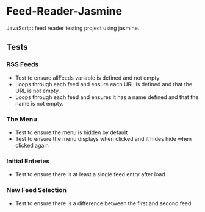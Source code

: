 # Feed-Reader-Jasmine

JavaScript feed reader testing project using jasmine.

## Tests

### RSS Feeds

- Test to ensure allFeeds variable is defined and not empty
- Loops through each feed and ensure each URL is defined and that the URL is not empty.
- Loops through each feed and ensures it has a name defined and that the name is not empty.

### The Menu

- Test to ensure the menu is hidden by default
- Test to ensure the menu displays when clicked and it hides hide when clicked again

### Initial Enteries

- Test to ensure there is at least a single feed entry after load

### New Feed Selection

- Test to ensure there is a difference between the first and second feed
